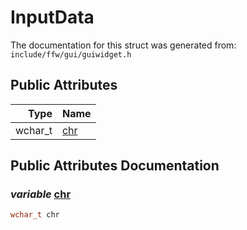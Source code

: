 InputData
===================================


The documentation for this struct was generated from: `include/ffw/gui/guiwidget.h`



## Public Attributes

| Type | Name |
| -------: | :------- |
|  wchar_t | [chr](#a7b9100c) |


## Public Attributes Documentation

### _variable_ <a id="a7b9100c" href="#a7b9100c">chr</a>

```cpp
wchar_t chr
```





